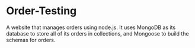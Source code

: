 # Order-Testing
 A website that manages orders using node.js. It uses MongoDB as its database to store all of its orders in collections, and Mongoose to build the schemas for orders.
